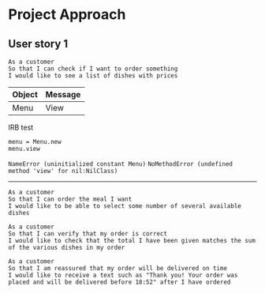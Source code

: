 # Project Approach

## User story 1

```
As a customer
So that I can check if I want to order something
I would like to see a list of dishes with prices
```
Object | Message
-|-
Menu | View

IRB test
```
menu = Menu.new
menu.view
```

`NameError (uninitialized constant Menu)`
`NoMethodError (undefined method 'view' for nil:NilClass)`

---
```
As a customer
So that I can order the meal I want
I would like to be able to select some number of several available dishes
```

```
As a customer
So that I can verify that my order is correct
I would like to check that the total I have been given matches the sum of the various dishes in my order
```

```
As a customer
So that I am reassured that my order will be delivered on time
I would like to receive a text such as "Thank you! Your order was placed and will be delivered before 18:52" after I have ordered
```
